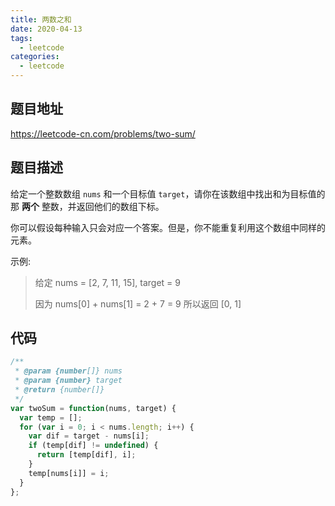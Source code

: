 ```yaml
---
title: 两数之和
date: 2020-04-13
tags:
  - leetcode
categories:
  - leetcode
---
```


## 题目地址

<https://leetcode-cn.com/problems/two-sum/>

## 题目描述

给定一个整数数组 `nums` 和一个目标值 `target`，请你在该数组中找出和为目标值的那 **两个** 整数，并返回他们的数组下标。

你可以假设每种输入只会对应一个答案。但是，你不能重复利用这个数组中同样的元素。

示例:

> 给定 nums = [2, 7, 11, 15], target = 9
>
> 因为 nums[0] + nums[1] = 2 + 7 = 9
> 所以返回 [0, 1]

## 代码

```js
/**
 * @param {number[]} nums
 * @param {number} target
 * @return {number[]}
 */
var twoSum = function(nums, target) {
  var temp = [];
  for (var i = 0; i < nums.length; i++) {
    var dif = target - nums[i];
    if (temp[dif] != undefined) {
      return [temp[dif], i];
    }
    temp[nums[i]] = i;
  }
};
```
